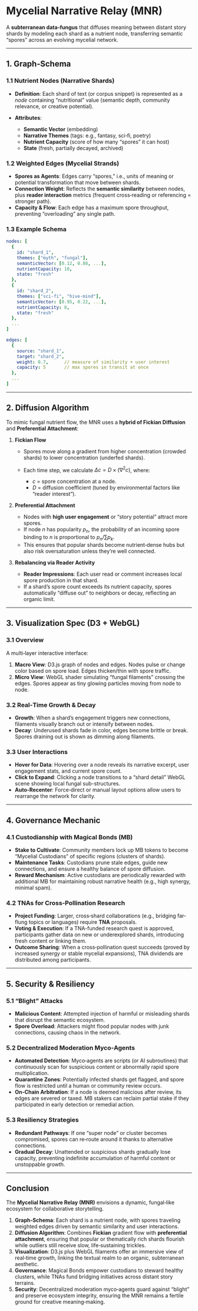 # **Mycelial Narrative Relay (MNR)**

A **subterranean data‑fungus** that diffuses meaning between distant story shards by modeling each shard as a nutrient node, transferring semantic “spores” across an evolving mycelial network.

---

## **1. Graph‑Schema**

### **1.1 Nutrient Nodes (Narrative Shards)**

* **Definition**: Each shard of text (or corpus snippet) is represented as a *node* containing “nutritional” value (semantic depth, community relevance, or creative potential).
* **Attributes**:

  * **Semantic Vector** (embedding)
  * **Narrative Themes** (tags: e.g., fantasy, sci‑fi, poetry)
  * **Nutrient Capacity** (score of how many “spores” it can host)
  * **State** (fresh, partially decayed, archived)

### **1.2 Weighted Edges (Mycelial Strands)**

* **Spores as Agents**: Edges carry “spores,” i.e., units of meaning or potential transformation that move between shards.
* **Connection Weight**: Reflects the **semantic similarity** between nodes, plus **reader interaction** metrics (frequent cross‑reading or referencing = stronger path).
* **Capacity & Flow**: Each edge has a maximum spore throughput, preventing “overloading” any single path.

### **1.3 Example Schema**

```yaml
nodes: [
  {
    id: "shard_1",
    themes: ["myth", "fungal"],
    semanticVector: [0.12, 0.88, ...],
    nutrientCapacity: 10,
    state: "fresh"
  },
  {
    id: "shard_2",
    themes: ["sci-fi", "hive-mind"],
    semanticVector: [0.95, 0.22, ...],
    nutrientCapacity: 8,
    state: "fresh"
  },
  ...
]

edges: [
  {
    source: "shard_1",
    target: "shard_2",
    weight: 0.7,      // measure of similarity + user interest
    capacity: 5       // max spores in transit at once
  },
  ...
]
```

---

## **2. Diffusion Algorithm**

To mimic fungal nutrient flow, the MNR uses a **hybrid of Fickian Diffusion** and **Preferential Attachment**:

1. **Fickian Flow**

   * Spores move along a gradient from higher concentration (crowded shards) to lower concentration (underfed shards).
   * Each time step, we calculate $\Delta c = D \times (\nabla^2 c)$, where:

     * $c$ = spore concentration at a node.
     * $D$ = diffusion coefficient (tuned by environmental factors like “reader interest”).

2. **Preferential Attachment**

   * Nodes with **high user engagement** or “story potential” attract more spores.
   * If node $n$ has popularity $p_n$, the probability of an incoming spore binding to $n$ is proportional to $p_n / \sum{p_k}$.
   * This ensures that popular shards become nutrient‑dense hubs but also risk oversaturation unless they’re well connected.

3. **Rebalancing via Reader Activity**

   * **Reader Impressions**: Each user read or comment increases local spore production in that shard.
   * If a shard’s spore count exceeds its nutrient capacity, spores automatically “diffuse out” to neighbors or decay, reflecting an organic limit.

---

## **3. Visualization Spec (D3 + WebGL)**

### **3.1 Overview**

A multi‑layer interactive interface:

1. **Macro View**: D3.js graph of nodes and edges. Nodes pulse or change color based on spore load. Edges thicken/thin with spore traffic.
2. **Micro View**: WebGL shader simulating “fungal filaments” crossing the edges. Spores appear as tiny glowing particles moving from node to node.

### **3.2 Real‑Time Growth & Decay**

* **Growth**: When a shard’s engagement triggers new connections, filaments visually branch out or intensify between nodes.
* **Decay**: Underused shards fade in color, edges become brittle or break. Spores draining out is shown as dimming along filaments.

### **3.3 User Interactions**

* **Hover for Data**: Hovering over a node reveals its narrative excerpt, user engagement stats, and current spore count.
* **Click to Expand**: Clicking a node transitions to a “shard detail” WebGL scene showing local fungal sub-structures.
* **Auto‑Recenter**: Force‑direct or manual layout options allow users to rearrange the network for clarity.

---

## **4. Governance Mechanic**

### **4.1 Custodianship with Magical Bonds (MB)**

* **Stake to Cultivate**: Community members lock up MB tokens to become “Mycelial Custodians” of specific regions (clusters of shards).
* **Maintenance Tasks**: Custodians prune stale edges, guide new connections, and ensure a healthy balance of spore diffusion.
* **Reward Mechanism**: Active custodians are periodically rewarded with additional MB for maintaining robust narrative health (e.g., high synergy, minimal spam).

### **4.2 TNAs for Cross‑Pollination Research**

* **Project Funding**: Larger, cross‑shard collaborations (e.g., bridging far-flung topics or languages) require **TNA** proposals.
* **Voting & Execution**: If a TNA-funded research quest is approved, participants gather data on new or underexplored shards, introducing fresh content or linking them.
* **Outcome Sharing**: When a cross‑pollination quest succeeds (proved by increased synergy or stable mycelial expansions), TNA dividends are distributed among participants.

---

## **5. Security & Resiliency**

### **5.1 “Blight” Attacks**

* **Malicious Content**: Attempted injection of harmful or misleading shards that disrupt the semantic ecosystem.
* **Spore Overload**: Attackers might flood popular nodes with junk connections, causing chaos in the network.

### **5.2 Decentralized Moderation Myco‑Agents**

* **Automated Detection**: Myco‑agents are scripts (or AI subroutines) that continuously scan for suspicious content or abnormally rapid spore multiplication.
* **Quarantine Zones**: Potentially infected shards get flagged, and spore flow is restricted until a human or community review occurs.
* **On-Chain Arbitration**: If a node is deemed malicious after review, its edges are severed or taxed. MB stakers can reclaim partial stake if they participated in early detection or remedial action.

### **5.3 Resiliency Strategies**

* **Redundant Pathways**: If one “super node” or cluster becomes compromised, spores can re‑route around it thanks to alternative connections.
* **Gradual Decay**: Unattended or suspicious shards gradually lose capacity, preventing indefinite accumulation of harmful content or unstoppable growth.

---

## **Conclusion**

The **Mycelial Narrative Relay (MNR)** envisions a dynamic, fungal‑like ecosystem for collaborative storytelling.

1. **Graph‑Schema**: Each shard is a nutrient node, with spores traveling weighted edges driven by semantic similarity and user interactions.
2. **Diffusion Algorithm**: Combines **Fickian** gradient flow with **preferential attachment**, ensuring that popular or thematically rich shards flourish while outliers still receive slow, life‑sustaining trickles.
3. **Visualization**: D3.js plus WebGL filaments offer an immersive view of real‑time growth, linking the textual realm to an organic, subterranean aesthetic.
4. **Governance**: Magical Bonds empower custodians to steward healthy clusters, while TNAs fund bridging initiatives across distant story terrains.
5. **Security**: Decentralized moderation myco‑agents guard against “blight” and preserve ecosystem integrity, ensuring the MNR remains a fertile ground for creative meaning‑making.